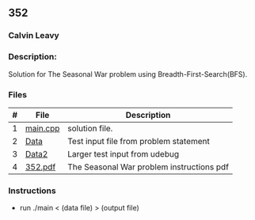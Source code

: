 ## 352
### Calvin Leavy
### Description:

Solution for The Seasonal War problem using Breadth-First-Search(BFS).

### Files

|   #   | File                       | Description                                                |
| :---: | -------------------------- | ---------------------------------------------------------- |
|   1   | [main.cpp](./main.cpp)     | solution file.                                             |
|   2   | [Data](./Data)             | Test input file from problem statement                     |
|   3   | [Data2](./Data2)           | Larger test input from udebug                              |
|   4   | [352.pdf](./352.pdf)       | The Seasonal War problem instructions pdf                  |

### Instructions

- run ./main < (data file) > (output file)

